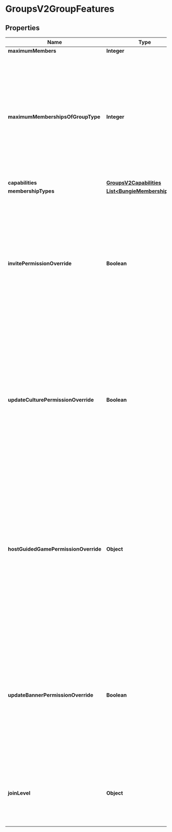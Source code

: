 
# GroupsV2GroupFeatures

## Properties
Name | Type | Description | Notes
------------ | ------------- | ------------- | -------------
**maximumMembers** | **Integer** |  |  [optional]
**maximumMembershipsOfGroupType** | **Integer** | Maximum number of groups of this type a typical membership may join. For example, a user may join about 50 General groups with their Bungie.net account. They may join one clan per Destiny membership. |  [optional]
**capabilities** | [**GroupsV2Capabilities**](GroupsV2Capabilities.md) |  |  [optional]
**membershipTypes** | [**List&lt;BungieMembershipType&gt;**](BungieMembershipType.md) |  |  [optional]
**invitePermissionOverride** | **Boolean** | Minimum Member Level allowed to invite new members to group  Always Allowed: Founder, Acting Founder  True means admins have this power, false means they don&#39;t  Default is false for clans, true for groups. |  [optional]
**updateCulturePermissionOverride** | **Boolean** | Minimum Member Level allowed to update group culture  Always Allowed: Founder, Acting Founder  True means admins have this power, false means they don&#39;t  Default is false for clans, true for groups. |  [optional]
**hostGuidedGamePermissionOverride** | **Object** | Minimum Member Level allowed to host guided games  Always Allowed: Founder, Acting Founder, Admin  Allowed Overrides: None, Member, Beginner  Default is Member for clans, None for groups, although this means nothing for groups. |  [optional]
**updateBannerPermissionOverride** | **Boolean** | Minimum Member Level allowed to update banner  Always Allowed: Founder, Acting Founder  True means admins have this power, false means they don&#39;t  Default is false for clans, true for groups. |  [optional]
**joinLevel** | **Object** | Level to join a member at when accepting an invite, application, or joining an open clan  Default is Beginner. |  [optional]



